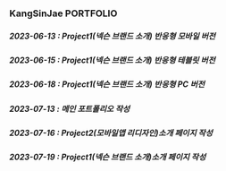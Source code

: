 ### KangSinJae PORTFOLIO

##### 2023-06-13 : Project1(넥슨 브랜드 소개) 반응형 모바일 버전
##### 2023-06-15 : Project1(넥슨 브랜드 소개) 반응형 테블릿 버전
##### 2023-06-18 : Project1(넥슨 브랜드 소개) 반응형 PC 버전
##### 2023-07-13 : 메인 포트폴리오 작성
##### 2023-07-16 : Project2(모바일앱 리디자인)소개 페이지 작성 
##### 2023-07-19 : Project1(넥슨 브랜드 소개)소개 페이지 작성 


<!--
**KangSinJae/KangSinJae** is a ✨ _special_ ✨ repository because its `README.md` (this file) appears on your GitHub profile.

Here are some ideas to get you started:

- 🔭 I’m currently working on ...
- 🌱 I’m currently learning ...
- 👯 I’m looking to collaborate on ...
- 🤔 I’m looking for help with ...
- 💬 Ask me about ...
- 📫 How to reach me: ...
- 😄 Pronouns: ...
- ⚡ Fun fact: ...
-->

